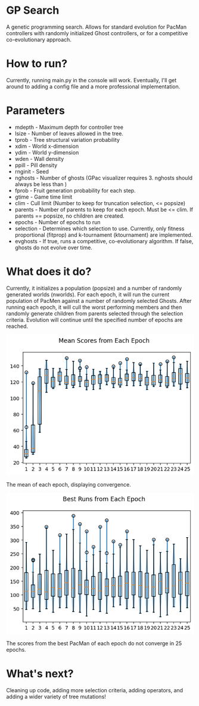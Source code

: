 # GP Search
A genetic programming search. Allows for standard evolution for PacMan controllers with randomly initialized Ghost controllers, or for a competitive co-evolutionary approach.

# How to run?
Currently, running main.py in the console will work. Eventually, I'll get around to adding a config file and a more professional implementation.

# Parameters
- mdepth - Maximum depth for controller tree
- lsize - Number of leaves allowed in the tree.
- tprob - Tree structural variation probability
- xdim - World x-dimension
- ydim - World y-dimension
- wden - Wall density
- ppill - Pill density
- rnginit - Seed
- nghosts - Number of ghosts (GPac visualizer requires 3. nghosts should always be less than )
- fprob - Fruit generation probability for each step.
- gtime - Game time limit
- clim - Cull limit (Number to keep for truncation selection, <= popsize)
- parents - Number of parents to keep for each epoch. Must be <= clim. If parents == popsize, no children are created.
- epochs - Number of epochs to run
- selection - Determines which selection to use. Currently, only fitness proportional (fitprop) and k-tournament (ktournament) are implemented.
- evghosts - If true, runs a competitive, co-evolutionary algorithm. If false, ghosts do not evolve over time.

# What does it do?
Currently, it initializes a population (popsize) and a number of randomly generated worlds (nworlds). For each epoch, it will run the current population of PacMen against a number of randomly selected Ghosts. After running each epoch, it will cull the worst performing members and then randomly generate children from parents selected through the selection criteria. Evolution will continue until the specified number of epochs are reached.

![meanruns](meanruns.png)

The mean of each epoch, displaying convergence.

![bestruns](bestruns.png)

The scores from the best PacMan of each epoch do not converge in 25 epochs.

# What's next?
Cleaning up code, adding more selection criteria, adding operators, and adding a wider variety of tree mutations!